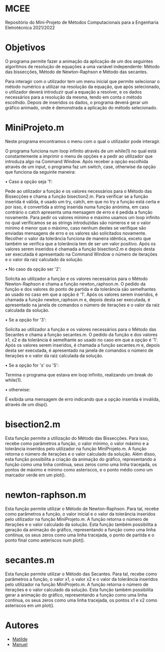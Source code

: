 # MCEE
Repositório do Mini-Projeto de Métodos Computacionais para a Engenharia Eletrotécnica 2021/2022

# Objetivos

O programa permite fazer a animação da aplicação de um dos seguintes algoritmos de resolução de equações a uma variável independente: Método das bissecções, Método de Newton-Raphson e Método das secantes.


Para interagir com o utilizador tem um menu inicial que permite selecionar o método numérico a utilizar na resolução da equação, que após selecionado, o utilizador deverá introduzir qual a equação a resolver, e os dados necessários para a resolução da mesma, tendo em conta o método escolhido. Depois de inseridos os dados, o programa deverá gerar um gráfico animado, onde é demonstrada a aplicação do método selecionado.

# MiniProjeto.m


Neste programa encontramos o menu com o qual o utilizador pode interagir.


O programa funciona num loop infinito através de um while(1) no qual está constantemente a imprimir o menu de opções e a pedir ao utilizador que introduza algo na Command Window. Após receber a opção escolhida através de um input, o programa faz um switch, case, otherwise da opção que funciona da seguinte maneira:


• Caso a opção seja ’1’:


Pede ao utilizador a função e os valores necessários para o Método das Bissecções e chama a função bisection2.m.
Para verificar se a função inserida é válida, é usado um try, catch, em que no try a função está certa e por isso, é convertida a string inserida numa função anónima, em caso contrário o catch apresenta uma mensagem de erro e é pedida a função novamente.
Para pedir os valores mínimo e máximo usamos um loop infinito no qual verificamos se as strings introduzidas são números e se o valor mínimo é menor que o máximo, caso nenhum destes se verifique são enviadas mensagens de erro e os valores são solicitados novamente. Recolher o valor da tolerância funciona de maneira idêntica, exceto que também se verifica que a tolerância tem de ser um valor positivo.
Após os valores serem inseridos é chamada a função bisection2.m e depois desta ser executada é apresentado na Command Window o número de iterações e o valor da raiz calculado da solução.

• No caso da opção ser '2':


Solicita ao utilizador a função e os valores necessários para o Método Newton-Raphson e chama a função newton_raphson.m. O pedido da função e dos valores do ponto de partida e da tolerância são semelhantes ao usado no caso em que a opção é '1'. Após os valores serem inseridos, é chamada a função newton_raphson.m e, depois desta ser executada, é apresentado na janela de comandos o número de iterações e o valor da raiz calculada da solução.

• Se a opção for '3':


Solicita ao utilizador a função e os valores necessários para o Método das Secantes e chama a função secantes.m. O pedido da função e dos valores x1, x2 e da tolerância é semelhante ao usado no caso em que a opção é '1'. Após os valores serem inseridos, é chamada a função secantes.m e, depois desta ser executada, é apresentado na janela de comandos o número de iterações e o valor da raiz calculada da solução.

• Se a opção for 's' ou 'S':


Termina o programa que estava em loop infinito, realizando um break do while(1).

• otherwise:


É exibida uma mensagem de erro indicando que a opção inserida é inválida, através de um disp().


# bisection2.m


Esta função permite a utilização do Método das Bissecções. Para isso, recebe como parâmetros a função, o valor mínimo, o valor máximo e a tolerância inseridos pelo utilizador na função MiniProjeto.m. A função retorna o número de iterações e o valor calculado da solução.
Além disso, esta função possibilita a criação da animação do gráfico, representando a função como uma linha contínua, seus zeros como uma linha tracejada, os pontos de máximo e mínimo como asteriscos, e o ponto médio como um marcador verde em um plot().

# newton-raphson.m


Esta função permite utilizar o Método de Newton-Raphson. Para tal, recebe como parâmetros a função, o valor inicial e o valor da tolerância inseridos pelo utilizador na função MiniProjeto.m. A função retorna o número de iterações e o valor calculado da solução.
Esta função também possibilita a geração da animação do gráfico, representando a função como uma linha contínua, os seus zeros como uma linha tracejada, o ponto de partida e o ponto final como asteriscos num plot().


# secantes.m


Esta função permite utilizar o Método das Secantes. Para tal, recebe como parâmetros a função, o valor x1, o valor x2 e o valor da tolerância inseridos pelo utilizador na função MiniProjeto.m. A função retorna o número de iterações e o valor calculado da solução.
Esta função também possibilita gerar a animação do gráfico, representando a função como uma linha contínua, os seus zeros como uma linha tracejada, os pontos x1 e x2 como asteriscos em um plot().


# Autores

- [Matilde](https://www.github.com/uc2019233490) 
- [Manuel](https://www.github.com/ManelADSantos) 


